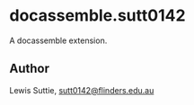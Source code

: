 # docassemble.sutt0142

A docassemble extension.

## Author

Lewis Suttie, sutt0142@flinders.edu.au

